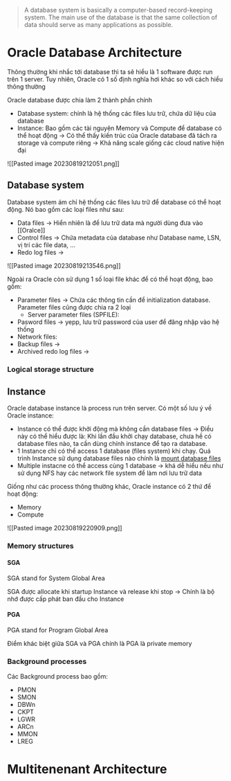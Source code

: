 > A database system is basically a computer-based record-keeping system. The main use of the database is that the same collection of data should serve as many applications as possible.

# Oracle Database Architecture

Thông thường khi nhắc tới database thì ta sẽ hiểu là 1 software được run trên 1 server. Tuy nhiên, Oracle có 1 số định nghĩa hơi khác so với cách hiểu thông thường

Oracle database được chia làm 2 thành phần chính
- Database system: chính là hệ thống các files lưu trữ, chứa dữ liệu của database
- Instance: Bao gồm các tài nguyên Memory và Compute để database có thể hoạt động
-> Có thể thấy kiến trúc của Oracle database đã tách ra storage và compute riêng -> Khả năng scale giống các cloud native hiện đại

![[Pasted image 20230819212051.png]]

## Database system

Database system ám chỉ hệ thống các files lưu trữ để database có thể hoạt động. Nó bao gồm các loại files như sau:
- Data files -> Hiển nhiên là để lưu trữ data mà người dùng đưa vào [[Oralce]]
- Control files -> Chứa metadata của database như Database name, LSN, vị trí các file data, ...
- Redo log files ->

![[Pasted image 20230819213546.png]]

Ngoài ra Oracle còn sử dụng 1 số loại file khác để có thể hoạt động, bao gồm:
- Parameter files -> Chứa các thông tin cần để initialization database. Parameter files cũng được chia ra 2 loại
	- Server parameter files (SPFILE): 
- Pasword files -> yepp, lưu trữ password của user để đăng nhập vào hệ thống
- Network files:
- Backup files ->
- Archived redo log files ->

### Logical storage structure
## Instance

Oracle database instance là process run trên server.
Có một số lưu ý về Oracle instance:
- Instance có thể được khởi động mà không cần database files -> Điều này có thể hiểu được là: Khi lần đầu khởi chạy database, chưa hề có database files nào, ta cần dùng chính instance để tạo ra database.
- 1 Instance chỉ có thể access 1 database (files system) khi chạy. Quá trình Instance sử dụng database files nào chính là <u>mount database files</u>
- Multiple instacne có thể access cùng 1 database -> khá dễ hiểu nếu như sử dụng NFS hay các network file system để làm nơi lưu trữ data

Giống như các process thông thường khác, Oracle instance có 2 thứ để hoạt động:
- Memory
- Compute

![[Pasted image 20230819220909.png]]

### Memory structures

#### SGA

SGA stand for System Global Area

SGA được allocate khi startup Instance và release khi stop -> Chính là bộ nhớ được cấp phát ban đầu cho Instance

#### PGA

PGA stand for Program Global Area

Điểm khác biệt giữa SGA và PGA chính là PGA là private memory
### Background processes

Các Background process bao gồm:
- PMON
- SMON
- DBWn
- CKPT
- LGWR
- ARCn
- MMON
- LREG

# Multitenenant Architecture
